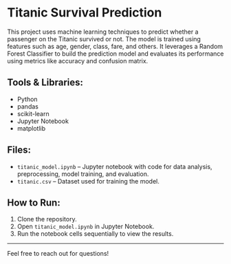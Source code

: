 # Titanic Survival Prediction

This project uses machine learning techniques to predict whether a passenger on the Titanic survived or not. The model is trained using features such as age, gender, class, fare, and others. It leverages a Random Forest Classifier to build the prediction model and evaluates its performance using metrics like accuracy and confusion matrix.

## Tools & Libraries:
- Python
- pandas
- scikit-learn
- Jupyter Notebook
- matplotlib

## Files:
- `titanic_model.ipynb` – Jupyter notebook with code for data analysis, preprocessing, model training, and evaluation.
- `titanic.csv` – Dataset used for training the model.

## How to Run:
1. Clone the repository.
2. Open `titanic_model.ipynb` in Jupyter Notebook.
3. Run the notebook cells sequentially to view the results.

---

Feel free to reach out for questions!
